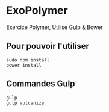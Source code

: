 # ExoPolymer
Exercice Polymer, Utilise Gulp & Bower

## Pour pouvoir l'utiliser
```
sudo npm install
bower install
```
## Commandes Gulp
```
gulp
gulp vulcanize
```
